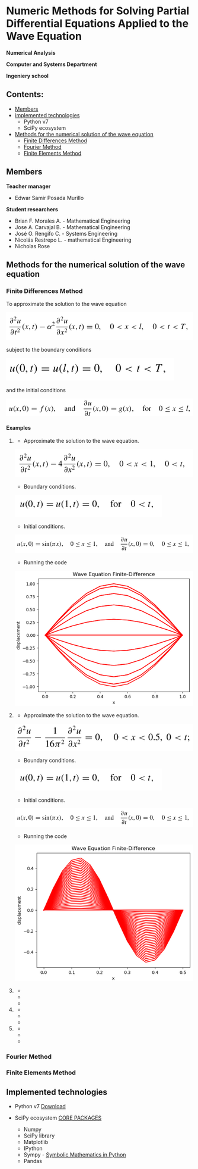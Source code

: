 # Numeric Methods for Solving Partial Differential Equations Applied to the Wave Equation

**Numerical Analysis**

**Computer and Systems Department**

**Ingeniery school**

## Contents:

- [Members](#Members)
- [implemented technologies](#Implemented-technologies)
	- Python v7
	- SciPy ecosystem
- [Methods for the numerical solution of the wave equation](#Methods-for-the-numerical-solution-of-the-wave-equation)
	- [Finite Differences Method](#Finite-Differences-Method)
	- [Fourier Method](#Fourier-Method)
	- [Finite Elements Method](#Finite-Elements-Method)

## Members

**Teacher manager**
- Edwar Samir Posada Murillo

**Student researchers**
- Brian F. Morales A. - Mathematical Engineering
- Jose A. Carvajal B. - Mathematical Engineering
- José O. Rengifo C. - Systems Engineering
- Nicolás Restrepo L. - mathematical Engineering
- Nicholas Rose

## Methods for the numerical solution of the wave equation

### Finite Differences Method

To approximate the solution to the wave equation

![approximate the solution](images/EqAproxFiniteDifference.png)

subject to the boundary conditions

![boundary conditions](images/EqConditionsFiniteDifference.png)

and the initial conditions

![initial conditions](images/EqInitConditionsFiniteDifference.png)

#### Examples 

1. 
	- Approximate the solution to the wave equation.
	
	![.](images/ExFD1a.png)
	- Boundary conditions.
	
	![.](images/ExFD1b.png)

	- Initial conditions.
	
	![.](images/ExFD1c.png)

	-	Running the code
	
	![.](images/ExFD1d.png)



2. 
	- Approximate the solution to the wave equation.
	
	![.](images/ExFD2a.png)

	-  Boundary conditions.
	
	![.](images/ExFD1b.png)
	
	- Initial conditions.
	
	![.](images/ExFD1c.png)

	- Running the code
	
	![.](images/ExFD2d.png)


3. 
	- 
	-  
	- 
4. 
	- 
	-  
	- 
5.  
	- 
	-  
	- 



### Fourier Method

### Finite Elements Method 

## Implemented technologies

- Python v7 [Download]( https://www.python.org/downloads/release/python-370/ "Python v7")

- SciPy ecosystem [CORE PACKAGES]( https://scipy.org/install.html "SciPy") 
  - Numpy
  - SciPy library
  - Matplotlib
  - IPython
  - Sympy - [Symbolic Mathematics in Python]( https://www.scipy-lectures.org/advanced/sympy.html "Chapters")
  - Pandas

<!--stackedit_data:
eyJoaXN0b3J5IjpbMTc5MzEwNTcwMSw5NzcyMTgwNTQsLTEwNT
EwODQ2MjIsLTI2NzY5MDkwOCwtODAwNjQ3MDQ2LC0yMDI2MDk1
NzY3LC0xMDA3NDc4MDQwLC02MzY4ODIxNjEsMjcwNTUwMDc1LC
0xMzQ4ODYzOTQzLC0xNjQzMjA4MDEyLDg2ODIxNzM3MCwtODc3
NTMwOTk2XX0=
-->